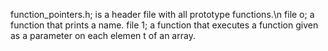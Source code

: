 function_pointers.h; is a header file with all prototype functions.\n
file o; a function that prints a name.
file 1; a function that executes a function given as a parameter on each elemen        t of an array.

